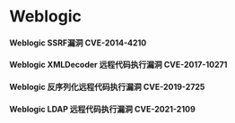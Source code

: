 # Weblogic

#### Weblogic SSRF漏洞 CVE-2014-4210

#### Weblogic XMLDecoder 远程代码执行漏洞 CVE-2017-10271

#### Weblogic 反序列化远程代码执行漏洞 CVE-2019-2725

#### Weblogic LDAP 远程代码执行漏洞 CVE-2021-2109





